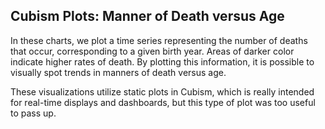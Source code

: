 <h2>Cubism Plots: Manner of Death versus Age</h2>

In these charts, we plot a time series representing the number of deaths
that occur, corresponding to a given birth year. Areas of darker color
indicate higher rates of death. By plotting this information, it is possible
to visually spot trends in manners of death versus age.

These visualizations utilize static plots in Cubism, 
which is really intended for real-time displays and dashboards,
but this type of plot was too useful to pass up.

